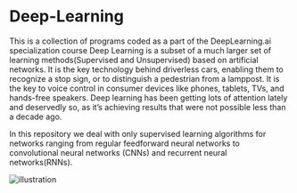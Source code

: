 # Deep-Learning
This is a collection of programs coded as a part of the DeepLearning.ai specialization course
Deep Learning is a subset of a much larger set of learning methods(Supervised and Unsupervised) based on artificial networks. It is the key technology behind driverless cars, enabling them to recognize a stop sign, or to distinguish a pedestrian from a lamppost. It is the key to voice control in consumer devices like phones, tablets, TVs, and hands-free speakers. Deep learning has been getting lots of attention lately and deservedly so, as it’s achieving results that were not possible less than a decade ago. 

In this repository we deal with only supervised learning algorithms for networks ranging from regular feedforward neural networks to convolutional neural networks (CNNs) and recurrent neural networks(RNNs).

![illustration](Deep-Learning/images/DL1)
